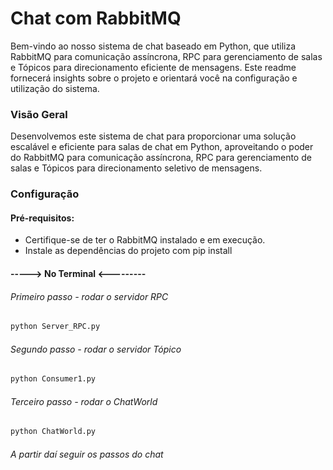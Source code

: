 # Chat com RabbitMQ


Bem-vindo ao nosso sistema de chat baseado em Python, que utiliza RabbitMQ para comunicação assíncrona, RPC para gerenciamento de salas e Tópicos para direcionamento eficiente de mensagens. Este readme fornecerá insights sobre o projeto e orientará você na configuração e utilização do sistema.

### Visão Geral

Desenvolvemos este sistema de chat para proporcionar uma solução escalável e eficiente para salas de chat em Python, aproveitando o poder do RabbitMQ para comunicação assíncrona, RPC para gerenciamento de salas e Tópicos para direcionamento seletivo de mensagens.

### Configuração

#### Pré-requisitos:

* Certifique-se de ter o RabbitMQ instalado e em execução.
* Instale as dependências do projeto com pip install


#### -----> No Terminal <---------

###### Primeiro passo - rodar o servidor RPC

~~~python 
python Server_RPC.py
~~~

###### Segundo passo - rodar o servidor Tópico

~~~python 
python Consumer1.py
~~~


###### Terceiro passo - rodar o ChatWorld

~~~python 
python ChatWorld.py
~~~


###### A partir daí seguir os passos do chat


